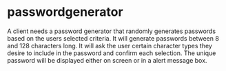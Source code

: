 # passwordgenerator

A client needs a password generator that randomly generates passwords based on the users selected criteria.
It will generate passwords between 8 and 128 characters long. It will ask the user certain character types they desire to include in the password and confirm each selection.
The unique password will be displayed either on screen or in a alert message box.
